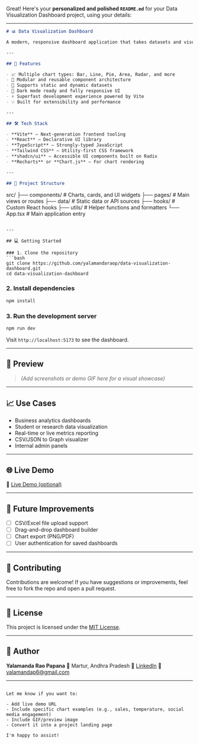Great! Here's your **personalized and polished `README.md`** for your Data Visualization Dashboard project, using your details:

---

```markdown
# 📊 Data Visualization Dashboard

A modern, responsive dashboard application that takes datasets and visualizes them through interactive and insightful charts. Built with a clean tech stack using **Vite**, **React**, **TypeScript**, **Tailwind CSS**, and **shadcn/ui**.

---

## 🚀 Features

- 📈 Multiple chart types: Bar, Line, Pie, Area, Radar, and more
- 🧩 Modular and reusable component architecture
- 🧮 Supports static and dynamic datasets
- 🎨 Dark mode ready and fully responsive UI
- ⚡ Superfast development experience powered by Vite
- 💡 Built for extensibility and performance

---

## 🛠 Tech Stack

- **Vite** – Next-generation frontend tooling
- **React** – Declarative UI library
- **TypeScript** – Strongly-typed JavaScript
- **Tailwind CSS** – Utility-first CSS framework
- **shadcn/ui** – Accessible UI components built on Radix
- **Recharts** or **Chart.js** – For chart rendering

---

## 📂 Project Structure

```

src/
├── components/        # Charts, cards, and UI widgets
├── pages/             # Main views or routes
├── data/              # Static data or API sources
├── hooks/             # Custom React hooks
├── utils/             # Helper functions and formatters
└── App.tsx            # Main application entry

````

---

## 💻 Getting Started

### 1. Clone the repository
```bash
git clone https://github.com/yalamandaraop/data-visualization-dashboard.git
cd data-visualization-dashboard
````

### 2. Install dependencies

```bash
npm install
```

### 3. Run the development server

```bash
npm run dev
```

Visit `http://localhost:5173` to see the dashboard.

---

## 📸 Preview

> *(Add screenshots or demo GIF here for a visual showcase)*

---

## 📈 Use Cases

* Business analytics dashboards
* Student or research data visualization
* Real-time or live metrics reporting
* CSV/JSON to Graph visualizer
* Internal admin panels

---

## 🌐 Live Demo

🔗 [Live Demo (optional)](https://your-deployment-link.com)

---

## 🔧 Future Improvements

* [ ] CSV/Excel file upload support
* [ ] Drag-and-drop dashboard builder
* [ ] Chart export (PNG/PDF)
* [ ] User authentication for saved dashboards

---

## 🤝 Contributing

Contributions are welcome!
If you have suggestions or improvements, feel free to fork the repo and open a pull request.

---

## 📄 License

This project is licensed under the [MIT License](LICENSE).

---

## 👤 Author

**Yalamanda Rao Papana**
📍 Martur, Andhra Pradesh
🔗 [LinkedIn](https://www.linkedin.com/in/yalamanda-rao-papana-5309b9284)
📧 [yalamandap6@gmail.com](mailto:yalamandap6@gmail.com)

---

```

Let me know if you want to:

- Add live demo URL
- Include specific chart examples (e.g., sales, temperature, social media engagement)
- Include GIF/preview image
- Convert it into a project landing page

I'm happy to assist!
```
